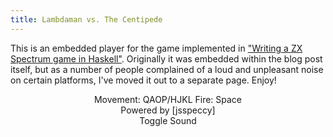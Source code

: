 ```yaml
---
title: Lambdaman vs. The Centipede
---
```


This is an embedded player for the game implemented in ["Writing a ZX Spectrum
game in Haskell"][post].  Originally it was embedded within the blog post
itself, but as a number of people complained of a loud and unpleasant noise on
certain platforms, I've moved it out to a separate page.  Enjoy!

<script src="/posts/2015/07/17/writing-a-zx-spectrum-game-in-haskell/jdataview.js"></script>
<script src="/posts/2015/07/17/writing-a-zx-spectrum-game-in-haskell/jsspeccy-core.min.js"></script>
<script>
  var jsspeccy;
  var audioState = true;
  function go() {
    var scaleFactor = 1.5;
    var startResizingWidth = 700;
    var resizeFactor = startResizingWidth * (1.0 / scaleFactor);
    var windowWidth = window.innerWidth
    if(windowWidth < startResizingWidth) {
      scaleFactor = windowWidth / resizeFactor;
    }
    jsspeccy = JSSpeccy('speccy', {
      'autostart': false,
      'autoload': true,
      'scaleFactor': scaleFactor,
      'loadFile': '/posts/2015/07/17/writing-a-zx-spectrum-game-in-haskell/lambdaman.tap'
    });
  }
  function toggleSound() {
    if(typeof jsspeccy !== 'undefined') {
      audioState = !audioState;
      jsspeccy.setAudioState(audioState);
    }
  }
</script>

<center><figure>
<div id="speccy"><img src onerror="go()" /></div>
<figcaption>Movement: QAOP/HJKL Fire: Space<br />
Powered by [jsspeccy]<br />
<a onClick="toggleSound()">Toggle Sound</a></figcaption>
</figure></center>

[post]:     /posts/2015/07/17/writing-a-zx-spectrum-game-in-haskell
[jsspeccy]: http://jsspeccy.zxdemo.org
